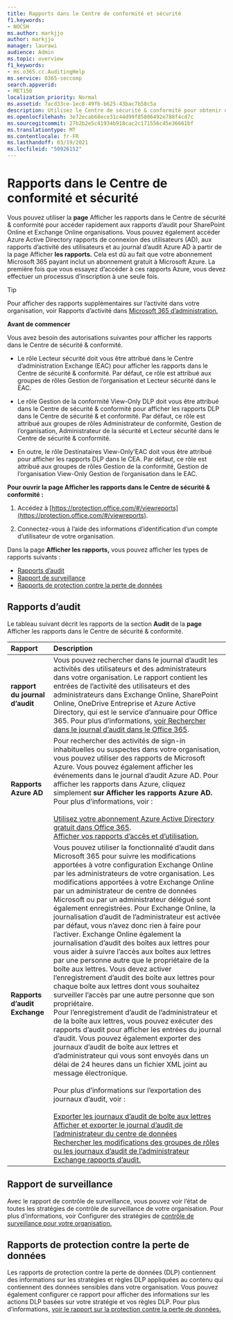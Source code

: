 ```yaml
---
title: Rapports dans le Centre de conformité et sécurité
f1.keywords:
- NOCSH
ms.author: markjjo
author: markjjo
manager: laurawi
audience: Admin
ms.topic: overview
f1_keywords:
- ms.o365.cc.AuditingHelp
ms.service: O365-seccomp
search.appverid:
- MET150
localization_priority: Normal
ms.assetid: 7acd33ce-1ec8-49fb-b625-43bac7b58c5a
description: Utilisez le Centre de sécurité & conformité pour obtenir différents rapports pour votre organisation SharePoint Online et Exchange Online, ainsi que Azure Active Directory rapports.
ms.openlocfilehash: 3e72ecab68ece31c44d99f85806492e788f4cd7c
ms.sourcegitcommit: 27b2b2e5c41934b918cac2c171556c45e36661bf
ms.translationtype: MT
ms.contentlocale: fr-FR
ms.lasthandoff: 03/19/2021
ms.locfileid: "50926152"
---
```

# <a name="reports-in-the-security--compliance-center"></a>Rapports dans le Centre de conformité et sécurité

Vous pouvez utiliser la **page** Afficher les rapports dans le Centre de sécurité & conformité pour accéder rapidement aux rapports d’audit pour SharePoint Online et Exchange Online organisations. Vous pouvez également accéder Azure Active Directory rapports de connexion des utilisateurs (AD), aux rapports d’activité des utilisateurs et au journal d’audit Azure AD à partir de la page Afficher **les rapports.** Cela est dû au fait que votre abonnement Microsoft 365 payant inclut un abonnement gratuit à Microsoft Azure. La première fois que vous essayez d’accéder à ces rapports Azure, vous devez effectuer un processus d’inscription à une seule fois. 
  
> [!TIP]
> Pour afficher des rapports supplémentaires sur l’activité dans votre organisation, voir Rapports d’activité dans [Microsoft 365 d’administration.](../admin/activity-reports/activity-reports.md) 
  
 **Avant de commencer**
  
Vous avez besoin des autorisations suivantes pour afficher les rapports dans le Centre de sécurité & conformité.
  
- Le rôle Lecteur sécurité doit vous être attribué dans le Centre d’administration Exchange (EAC) pour afficher les rapports dans le Centre de sécurité & conformité. Par défaut, ce rôle est attribué aux groupes de rôles Gestion de l’organisation et Lecteur sécurité dans le EAC.
    
- Le rôle Gestion de la conformité View-Only DLP doit vous être attribué dans le Centre de sécurité & conformité pour afficher les rapports DLP dans le Centre de sécurité & et conformité. Par défaut, ce rôle est attribué aux groupes de rôles Administrateur de conformité, Gestion de l’organisation, Administrateur de la sécurité et Lecteur sécurité dans le Centre de sécurité & conformité.

- En outre, le rôle Destinataires View-Only'EAC doit vous être attribué pour afficher les rapports DLP dans le CEA. Par défaut, ce rôle est attribué aux groupes de rôles Gestion de la conformité, Gestion de l’organisation View-Only Gestion de l’organisation dans le EAC.
  
 **Pour ouvrir la page Afficher les rapports dans le Centre de sécurité & conformité :**
  
1. Accédez à [https://protection.office.com/#/viewreports](https://protection.office.com/#/viewreports).
    
2. Connectez-vous à l’aide des informations d’identification d’un compte d’utilisateur de votre organisation.
    
Dans la page **Afficher les rapports,** vous pouvez afficher les types de rapports suivants : 
  
- [Rapports d’audit](#auditing-reports)
- [Rapport de surveillance](#supervisory-review-report)
- [Rapports de protection contre la perte de données](#data-loss-prevention-reports)
    
## <a name="auditing-reports"></a>Rapports d’audit

Le tableau suivant décrit les rapports de la section **Audit** de la **page** Afficher les rapports dans le Centre de sécurité & conformité. 
  
|**Rapport**|**Description**|
|:-----|:-----|
|**rapport du journal d’audit** <br/> |Vous pouvez rechercher dans le journal d’audit les activités des utilisateurs et des administrateurs dans votre organisation. Le rapport contient les entrées de l’activité des utilisateurs et des administrateurs dans Exchange Online, SharePoint Online, OneDrive Entreprise et Azure Active Directory, qui est le service d’annuaire pour Office 365. Pour plus d’informations, [voir Rechercher dans le journal d’audit dans le Office 365](search-the-audit-log-in-security-and-compliance.md).  <br/> |
|**Rapports Azure AD** <br/> |Pour rechercher des activités de sign-in inhabituelles ou suspectes dans votre organisation, vous pouvez utiliser des rapports de Microsoft Azure. Vous pouvez également afficher les événements dans le journal d’audit Azure AD. Pour afficher les rapports dans Azure, cliquez simplement **sur Afficher les rapports Azure AD.** Pour plus d’informations, voir : <br/><br/>[Utilisez votre abonnement Azure Active Directory gratuit dans Office 365](use-your-free-azure-ad-subscription-in-office-365.md). <br/> [Afficher vos rapports d’accès et d’utilisation.](/azure/active-directory/reports-monitoring/overview-reports)  <br/> |
|**Rapports d’audit Exchange** <br/> | Vous pouvez utiliser la fonctionnalité d’audit dans Microsoft 365 pour suivre les modifications apportées à votre configuration Exchange Online par les administrateurs de votre organisation. Les modifications apportées à votre Exchange Online par un administrateur de centre de données Microsoft ou par un administrateur délégué sont également enregistrées. Pour Exchange Online, la journalisation d’audit de l’administrateur est activée par défaut, vous n’avez donc rien à faire pour l’activer. Exchange Online également la journalisation d’audit des boîtes aux lettres pour vous aider à suivre l’accès aux boîtes aux lettres par une personne autre que le propriétaire de la boîte aux lettres. Vous devez activer l’enregistrement d’audit des boîte aux lettres pour chaque boîte aux lettres dont vous souhaitez surveiller l’accès par une autre personne que son propriétaire.  <br/>  Pour l’enregistrement d’audit de l’administrateur et de la boîte aux lettres, vous pouvez exécuter des rapports d’audit pour afficher les entrées du journal d’audit. Vous pouvez également exporter des journaux d’audit de boîte aux lettres et d’administrateur qui vous sont envoyés dans un délai de 24 heures dans un fichier XML joint au message électronique. <br/><br/>Pour plus d’informations sur l’exportation des journaux d’audit, voir :  <br/><br/> [Exporter les journaux d’audit de boîte aux lettres](/exchange/security-and-compliance/exchange-auditing-reports/export-mailbox-audit-logs) <br/> [Afficher et exporter le journal d’audit de l’administrateur du centre de données](/exchange/security-and-compliance/exchange-auditing-reports/view-external-admin-audit-log) <br/> [Rechercher les modifications des groupes de rôles ou les journaux d’audit de l’administrateur](/exchange/security-and-compliance/exchange-auditing-reports/search-role-group-changes) <br/>   [Exchange rapports d’audit.](/exchange/security-and-compliance/exchange-auditing-reports/exchange-auditing-reports)  <br/> |
   
## <a name="supervisory-review-report"></a>Rapport de surveillance

Avec le rapport de contrôle de surveillance, vous pouvez voir l’état de toutes les stratégies de contrôle de surveillance de votre organisation. Pour plus d’informations, voir Configurer des stratégies de [contrôle de surveillance pour votre organisation.](./communication-compliance-configure.md)
  
## <a name="data-loss-prevention-reports"></a>Rapports de protection contre la perte de données

Les rapports de protection contre la perte de données (DLP) contiennent des informations sur les stratégies et règles DLP appliquées au contenu qui contiennent des données sensibles dans votre organisation. Vous pouvez également configurer ce rapport pour afficher des informations sur les actions DLP basées sur votre stratégie et vos règles DLP. Pour plus d’informations, [voir le rapport sur la protection contre la perte de données.](view-the-dlp-reports.md)